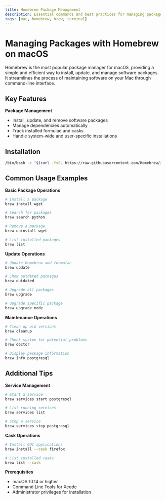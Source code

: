 ```yaml
---
title: Homebrew Package Management
description: Essential commands and best practices for managing packages with Homebrew on macOS
tags: [mac, homebrew, brew, terminal]
---
```


# Managing Packages with Homebrew on macOS

Homebrew is the most popular package manager for macOS, providing a simple and efficient way to install, update, and manage software packages. It streamlines the process of maintaining software on your Mac through command-line interface.

## Key Features

**Package Management**
- Install, update, and remove software packages
- Manage dependencies automatically
- Track installed formulae and casks
- Handle system-wide and user-specific installations

## Installation

```bash
/bin/bash -c "$(curl -fsSL https://raw.githubusercontent.com/Homebrew/install/HEAD/install.sh)"
```

## Common Usage Examples

**Basic Package Operations**
```bash
# Install a package
brew install wget

# Search for packages
brew search python

# Remove a package
brew uninstall wget

# List installed packages
brew list
```

**Update Operations**
```bash
# Update Homebrew and formulae
brew update

# Show outdated packages
brew outdated

# Upgrade all packages
brew upgrade

# Upgrade specific package
brew upgrade node
```

**Maintenance Operations**
```bash
# Clean up old versions
brew cleanup

# Check system for potential problems
brew doctor

# Display package information
brew info postgresql
```

## Additional Tips

**Service Management**
```bash
# Start a service
brew services start postgresql

# List running services
brew services list

# Stop a service
brew services stop postgresql
```

**Cask Operations**
```bash
# Install GUI applications
brew install --cask firefox

# List installed casks
brew list --cask
```

**Prerequisites**
- macOS 10.14 or higher
- Command Line Tools for Xcode
- Administrator privileges for installation